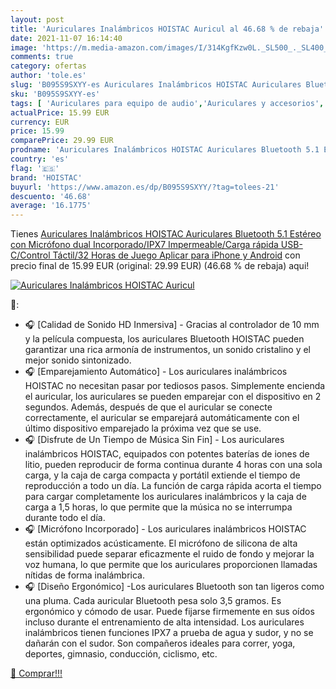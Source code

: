 ```yaml
---
layout: post
title: 'Auriculares Inalámbricos HOISTAC Auricul al 46.68 % de rebaja'
date: 2021-11-07 16:14:40
image: 'https://m.media-amazon.com/images/I/314KgfKzw0L._SL500_._SL400_.jpg'
comments: true
category: ofertas
author: 'tole.es'
slug: 'B095S9SXYY-es Auriculares Inalámbricos HOISTAC Auriculares Bluetooth 5.1...'
sku: 'B095S9SXYY-es'
tags: [ 'Auriculares para equipo de audio','Auriculares y accesorios','Electrónica','hoistac','iphone', ]
actualPrice: 15.99 EUR
currency: EUR
price: 15.99
comparePrice: 29.99 EUR
prodname: 'Auriculares Inalámbricos HOISTAC Auriculares Bluetooth 5.1 Estéreo con Micrófono dual Incorporado/IPX7 Impermeable/Carga rápida USB-C/Control Táctil/32 Horas de Juego Aplicar para iPhone y Android'
country: 'es'
flag: '🇪🇸'
brand: 'HOISTAC'
buyurl: 'https://www.amazon.es/dp/B095S9SXYY/?tag=tolees-21'
descuento: '46.68'
average: '16.1775'
---
```


Tienes [Auriculares Inalámbricos HOISTAC Auriculares Bluetooth 5.1 Estéreo con Micrófono dual Incorporado/IPX7 Impermeable/Carga rápida USB-C/Control Táctil/32 Horas de Juego Aplicar para iPhone y Android](https://www.amazon.es/dp/B095S9SXYY/?tag=tolees-21) con precio final de  15.99 EUR (original: 29.99 EUR) (46.68 %  de rebaja) aqui!

[![Auriculares Inalámbricos HOISTAC Auricul](https://m.media-amazon.com/images/I/314KgfKzw0L._SL500_._SL400_.jpg)](https://www.amazon.es/dp/B095S9SXYY/?tag=tolees-21)

🔎:

- 🎧 [Calidad de Sonido HD Inmersiva] - Gracias al controlador de 10 mm y la película compuesta, los auriculares Bluetooth HOISTAC pueden garantizar una rica armonía de instrumentos, un sonido cristalino y el mejor sonido sintonizado.
- 🎧 [Emparejamiento Automático] - Los auriculares inalámbricos HOISTAC no necesitan pasar por tediosos pasos. Simplemente encienda el auricular, los auriculares se pueden emparejar con el dispositivo en 2 segundos. Además, después de que el auricular se conecte correctamente, el auricular se emparejará automáticamente con el último dispositivo emparejado la próxima vez que se use.
- 🎧 [Disfrute de Un Tiempo de Música Sin Fin] - Los auriculares inalámbricos HOISTAC, equipados con potentes baterías de iones de litio, pueden reproducir de forma continua durante 4 horas con una sola carga, y la caja de carga compacta y portátil extiende el tiempo de reproducción a todo un día. La función de carga rápida acorta el tiempo para cargar completamente los auriculares inalámbricos y la caja de carga a 1,5 horas, lo que permite que la música no se interrumpa durante todo el día.
- 🎧 [Micrófono Incorporado] - Los auriculares inalámbricos HOISTAC están optimizados acústicamente. El micrófono de silicona de alta sensibilidad puede separar eficazmente el ruido de fondo y mejorar la voz humana, lo que permite que los auriculares proporcionen llamadas nítidas de forma inalámbrica.
- 🎧 [Diseño Ergonómico] -Los auriculares Bluetooth son tan ligeros como una pluma. Cada auricular Bluetooth pesa solo 3,5 gramos. Es ergonómico y cómodo de usar. Puede fijarse firmemente en sus oídos incluso durante el entrenamiento de alta intensidad. Los auriculares inalámbricos tienen funciones IPX7 a prueba de agua y sudor, y no se dañarán con el sudor. Son compañeros ideales para correr, yoga, deportes, gimnasio, conducción, ciclismo, etc.

[🛒 Comprar!!!](https://www.amazon.es/dp/B095S9SXYY/?tag=tolees-21)
